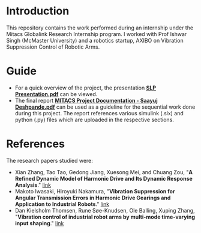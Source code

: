 # Introduction
This repository contains the work performed during an internship under the Mitacs Globalink Research Internship program. I worked with Prof Ishwar Singh (McMaster University) and a robotics startup, AXIBO on Vibration Suppression Control of Robotic Arms.

# Guide
- For a quick overview of the project, the presentation [**SLP Presentation.pdf**](https://github.com/saayuj/Vibration-Suppression-Control-of-Robotic-Arms/blob/main/SLP%20Presentation.pdf) can be viewed.
- The final report [**MITACS Project Documentation - Saayuj Deshpande.pdf**](https://github.com/saayuj/Vibration-Suppression-Control-of-Robotic-Arms/blob/main/MITACS%20Project%20Documentation%20-%20Saayuj%20Deshpande.pdf) can be used as a guideline for the sequential work done during this project. The report references various simulink (.slx) and python (.py) files which are uploaded in the respective sections.

# References
The research papers studied were:
- Xian Zhang, Tao Tao, Gedong Jiang, Xuesong Mei, and Chuang Zou, "**A Refined Dynamic Model of Harmonic Drive and Its Dynamic Response Analysis**." [link](https://www.researchgate.net/publication/342560913_A_Refined_Dynamic_Model_of_Harmonic_Drive_and_Its_Dynamic_Response_Analysis)
- Makoto Iwasaki, Hiroyuki Nakamura, "**Vibration Suppression for Angular Transmission Errors in Harmonic Drive Gearings and Application to Industrial Robots**." [link](https://www.sciencedirect.com/science/article/pii/S1474667016426868)
- Dan Kielsholm Thomsen, Rune Søe-Knudsen, Ole Balling, Xuping Zhang, "**Vibration control of industrial robot arms by multi-mode time-varying input shaping**." [link](https://www.researchgate.net/publication/343985829_Vibration_control_of_industrial_robot_arms_by_multi-mode_time-varying_input_shaping)
